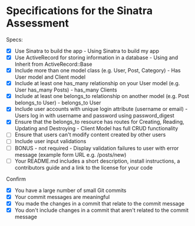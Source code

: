 # Specifications for the Sinatra Assessment

Specs:
- [x] Use Sinatra to build the app
       - Using Sinatra to build my app
- [x] Use ActiveRecord for storing information in a database
       - Using and Inherit from ActiveRecord::Base
- [x] Include more than one model class (e.g. User, Post, Category)
       - Has User model and Client model
- [x] Include at least one has_many relationship on your User model (e.g. User has_many Posts)
       - has_many Clients
- [x] Include at least one belongs_to relationship on another model (e.g. Post belongs_to User)
       - belongs_to User
- [x] Include user accounts with unique login attribute (username or email)
       - Users log in with username and password using password_digest
- [x] Ensure that the belongs_to resource has routes for Creating, Reading, Updating and Destroying
       - Client Model has full CRUD functionality
- [ ] Ensure that users can't modify content created by other users
- [ ] Include user input validations
- [ ] BONUS - not required - Display validation failures to user with error message (example form URL e.g. /posts/new)
- [ ] Your README.md includes a short description, install instructions, a contributors guide and a link to the license for your code

Confirm
- [x] You have a large number of small Git commits
- [x] Your commit messages are meaningful
- [x] You made the changes in a commit that relate to the commit message
- [x] You don't include changes in a commit that aren't related to the commit message